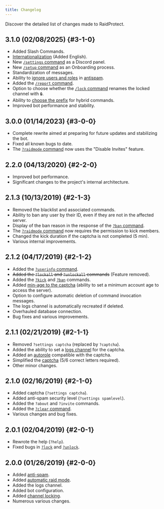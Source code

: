 ```yaml
---
title: Changelog
---
```


Discover the detailed list of changes made to RaidProtect.

## 3.1.0 (02/08/2025) {#3-1-0}

- Added Slash Commands.
- [Internationalization](./language.md) (Added English).
- New [`/settings` command](./setup.md#settings) as a Discord panel.
- New [`/setup` command](./setup.md#install) as an Onboarding process.
- Standardization of messages.
- Ability to [ignore users and roles](./features/anti-spam.md#ignore) in [antispam](./features/anti-spam.md).
- Added the [`/report` command](./features/reports.md).
- Option to choose whether the [`/lock` command](./features/channel-lock.md) renames the locked channel with `🔒`.
- Ability to [choose the prefix](./guides/prefix.md) for hybrid commands.
- Improved bot performance and stability.

## 3.0.0 (01/14/2023) {#3-0-0}

- Complete rewrite aimed at preparing for future updates and stabilizing the bot.
- Fixed all known bugs to date.
- The [`?raidmode` command](./features/raid-mode.md) now uses the "Disable Invites" feature.

## 2.2.0 (04/13/2020) {#2-2-0}

- Improved bot performance.
- Significant changes to the project's internal architecture.

## 2.1.3 (10/13/2019) {#2-1-3}

- Removed the blacklist and associated commands.
- Ability to ban any user by their ID, even if they are not in the affected server.
- Display of the ban reason in the response of the [`?ban` command](./features/moderation.md#ban).
- The [`?raidmode` command](./features/raid-mode.md) now requires the permission to kick members.
- Changed the kick duration if the captcha is not completed (5 min).
- Various internal improvements.

## 2.1.2 (04/17/2019) {#2-1-2}

- Added the [`?userinfo` command](./features/utilities.md#userinfo).
- ~~Added the `?lockall` and `?unlockall` commands~~ (Feature removed).
- Added the [`?kick`](./features/moderation.md#kick) and [`?ban`](./features/moderation.md#ban) commands.
- Added [min-age to the captcha](./features/captcha.md#minage) (ability to set a minimum account age to access the server).
- Option to configure automatic deletion of command invocation messages.
- The logs channel is automatically recreated if deleted.
- Overhauled database connection.
- Bug fixes and various improvements.

## 2.1.1 (02/21/2019) {#2-1-1}

- Removed `?settings captcha` (replaced by `?captcha`).
- Added the ability to set a [logs channel](./features/captcha.md#logs) for the captcha.
- Added an [autorole](./features/captcha.md#autorole) compatible with the captcha.
- Simplified the [captcha](./features/captcha.md) (5/6 correct letters required).
- Other minor changes.

## 2.1.0 (02/16/2019) {#2-1-0}

- Added captcha (`?settings captcha`).
- Added anti-spam security level (`?settings spamlevel`).
- Added the `?about` and `?invite` commands.
- Added the [`?clear` command](./features/utilities.md#clear).
- Various changes and bug fixes.

## 2.0.1 (02/04/2019) {#2-0-1}

- Rewrote the help (`?help`).
- Fixed bugs in [`?lock`](./features/channel-lock.md#lock) and [`?unlock`](./features/channel-lock.md#unlock).

## 2.0.0 (01/26/2019) {#2-0-0}

- Added [anti-spam](./features/anti-spam.md).
- Added [automatic raid mode](./features/raid-mode.md#config).
- Added the logs channel.
- Added bot configuration.
- Added [channel locking](./features/channel-lock.md).
- Numerous various changes.